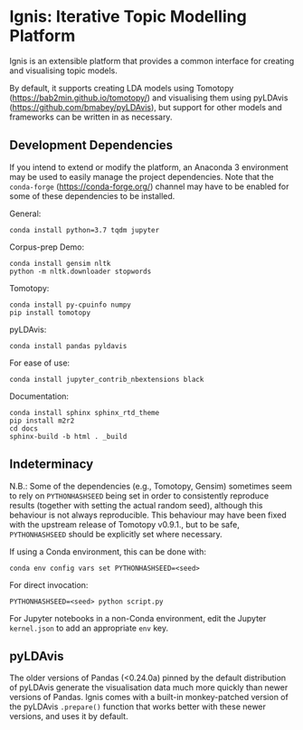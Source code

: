 # Ignis: Iterative Topic Modelling Platform

Ignis is an extensible platform that provides a common interface for creating and visualising topic models.

By default, it supports creating LDA models using Tomotopy (https://bab2min.github.io/tomotopy/) and visualising them using pyLDAvis (https://github.com/bmabey/pyLDAvis), but support for other models and frameworks can be written in as necessary.

## Development Dependencies

If you intend to extend or modify the platform, an Anaconda 3 environment may be used to easily manage the project dependencies.  Note that the `conda-forge` (https://conda-forge.org/) channel may have to be enabled for some of these dependencies to be installed.

General:

```
conda install python=3.7 tqdm jupyter
```

Corpus-prep Demo:

```
conda install gensim nltk
python -m nltk.downloader stopwords
```

Tomotopy:

```
conda install py-cpuinfo numpy
pip install tomotopy
```

pyLDAvis:

```
conda install pandas pyldavis
```

For ease of use:
```
conda install jupyter_contrib_nbextensions black
```

Documentation:
```
conda install sphinx sphinx_rtd_theme
pip install m2r2
cd docs
sphinx-build -b html . _build
```

## Indeterminacy
N.B.: Some of the dependencies (e.g., Tomotopy, Gensim) sometimes seem to rely on `PYTHONHASHSEED` being set in order to consistently reproduce results (together with setting the actual random seed), although this behaviour is not always reproducible.  This behaviour may have been fixed with the upstream release of Tomotopy v0.9.1., but to be safe, `PYTHONHASHSEED` should be explicitly set where necessary.  

If using a Conda environment, this can be done with:
```
conda env config vars set PYTHONHASHSEED=<seed>
```

For direct invocation:
```
PYTHONHASHSEED=<seed> python script.py
```

For Jupyter notebooks in a non-Conda environment, edit the Jupyter `kernel.json` to add an appropriate `env` key.

## pyLDAvis

The older versions of Pandas (<0.24.0a) pinned by the default distribution of pyLDAvis generate the visualisation data much more quickly than newer versions of Pandas.  Ignis comes with a built-in monkey-patched version of the pyLDAvis `.prepare()` function that works better with these newer versions, and uses it by default.
